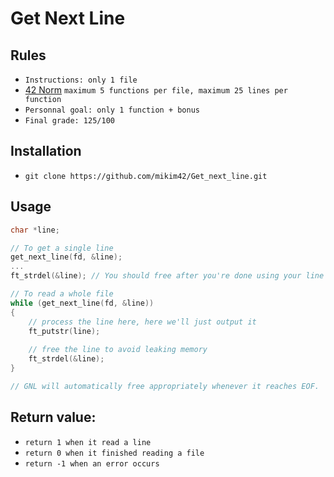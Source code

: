 # Get Next Line

## Rules

* `Instructions: only 1 file`
* [42 Norm](https://cdn.intra.42.fr/pdf/pdf/960/norme.en.pdf) `maximum 5 functions per file, maximum 25 lines per function`
* `Personnal goal: only 1 function + bonus`
* `Final grade: 125/100`

## Installation

* `git clone https://github.com/mikim42/Get_next_line.git`

## Usage
```c
char *line;

// To get a single line
get_next_line(fd, &line);
...
ft_strdel(&line); // You should free after you're done using your line

// To read a whole file
while (get_next_line(fd, &line))
{
	// process the line here, here we'll just output it
	ft_putstr(line);
	
	// free the line to avoid leaking memory
	ft_strdel(&line);
}

// GNL will automatically free appropriately whenever it reaches EOF.
```

## Return value:
* `return 1 when it read a line`
* `return 0 when it finished reading a file`
* `return -1 when an error occurs`

